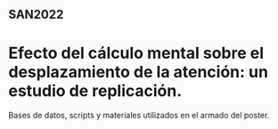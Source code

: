 ## SAN2022

# Efecto del cálculo mental sobre el desplazamiento de la atención: un estudio de replicación.

Bases de datos, scripts y materiales utilizados en el armado del poster.
